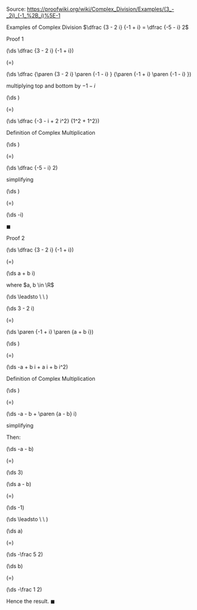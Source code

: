 # 

Source: https://proofwiki.org/wiki/Complex_Division/Examples/(3_-_2i)_(-1_%2B_i)%5E-1

Examples of Complex Division
$\dfrac {3 - 2 i} {-1 + i} = \dfrac {-5 - i} 2$


Proof 1













\(\ds \dfrac {3 - 2 i} {-1 + i}\)

\(=\)







\(\ds \dfrac {\paren {3 - 2 i} \paren {-1 - i} } {\paren {-1 + i} \paren {-1 - i} }\)





multiplying top and bottom by $-1 - i$














\(\ds \)

\(=\)







\(\ds \dfrac {-3 - i + 2 i^2} {1^2 + 1^2}\)





Definition of Complex Multiplication














\(\ds \)

\(=\)







\(\ds \dfrac {-5 - i} 2\)





simplifying














\(\ds \)

\(=\)







\(\ds -i\)









$\blacksquare$


Proof 2













\(\ds \dfrac {3 - 2 i} {-1 + i}\)

\(=\)







\(\ds a + b i\)





where $a, b \in \R$








\(\ds \leadsto \ \ \)





\(\ds 3 - 2 i\)

\(=\)







\(\ds \paren {-1 + i} \paren {a + b i}\)




















\(\ds \)

\(=\)







\(\ds -a + b i + a i + b i^2\)





Definition of Complex Multiplication














\(\ds \)

\(=\)







\(\ds -a - b + \paren {a - b} i\)





simplifying




Then:














\(\ds -a - b\)

\(=\)







\(\ds 3\)




















\(\ds a - b\)

\(=\)







\(\ds -1\)














\(\ds \leadsto \ \ \)





\(\ds a\)

\(=\)







\(\ds -\frac 5 2\)




















\(\ds b\)

\(=\)







\(\ds -\frac 1 2\)









Hence the result.
$\blacksquare$





